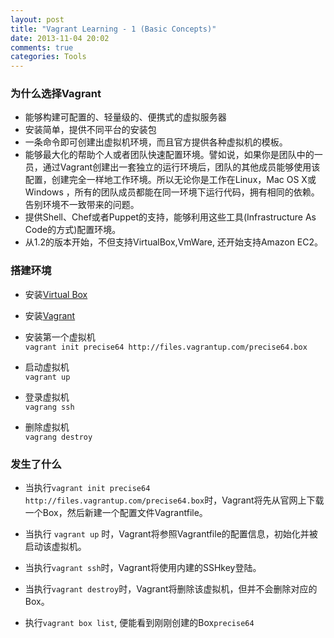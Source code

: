```yaml
---
layout: post
title: "Vagrant Learning - 1 (Basic Concepts)"
date: 2013-11-04 20:02
comments: true
categories: Tools
---
```


### 为什么选择Vagrant
- 能够构建可配置的、轻量级的、便携式的虚拟服务器
- 安装简单，提供不同平台的安装包
- 一条命令即可创建出虚拟机环境，而且官方提供各种虚拟机的模板。
- 能够最大化的帮助个人或者团队快速配置环境。譬如说，如果你是团队中的一员，通过Vagrant创建出一套独立的运行环境后，团队的其他成员能够使用该配置，创建完全一样地工作环境。所以无论你是工作在Linux，Mac OS X或Windows ，所有的团队成员都能在同一环境下运行代码，拥有相同的依赖。告别环境不一致带来的问题。
- 提供Shell、Chef或者Puppet的支持，能够利用这些工具(Infrastructure As Code的方式)配置环境。
- 从1.2的版本开始，不但支持VirtualBox,VmWare, 还开始支持Amazon EC2。

<!--More-->
### 搭建环境  
- 安装[Virtual Box](http://virtualbox.org)
- 安装[Vagrant](http://downloads.vagrantup.com)
- 安装第一个虚拟机  
  ```vagrant init precise64 http://files.vagrantup.com/precise64.box```

- 启动虚拟机  
    ```vagrant up```

- 登录虚拟机  
   ```vagrang ssh```

- 删除虚拟机  
   ```vagrang destroy```


### 发生了什么

- 当执行```vagrant init precise64 http://files.vagrantup.com/precise64.box```时，Vagrant将先从官网上下载一个Box，然后新建一个配置文件Vagrantfile。

- 当执行
```vagrant up```
时，Vagrant将参照Vagrantfile的配置信息，初始化并被启动该虚拟机。

- 当执行```vagrant ssh```时，Vagrant将使用内建的SSHkey登陆。

- 当执行```vagrant destroy```时，Vagrant将删除该虚拟机，但并不会删除对应的Box。

- 执行```vagrant box list```, 便能看到刚刚创建的Box```precise64``` 